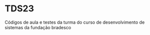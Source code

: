 # TDS23
Códigos de aula e testes da turma do curso de desenvolvimento de sistemas da fundação bradesco
